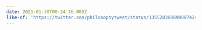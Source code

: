 ```yaml
---
date: 2021-01-30T00:24:16.009Z
like-of: 'https://twitter.com/philosophytweet/status/1355283086980874241?s=19'
---
```


